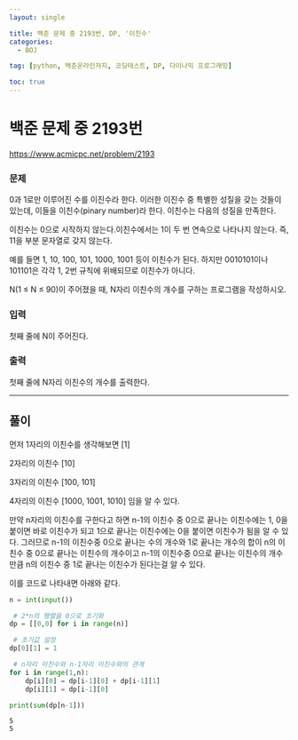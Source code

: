 ```yaml
---
layout: single

title: 백준 문제 중 2193번, DP, '이친수'
categories:
  - BOJ

tag: [python, 백준온라인저지, 코딩테스트, DP, 다이나믹 프로그래밍]

toc: true
---
```


# 백준 문제 중 2193번
https://www.acmicpc.net/problem/2193

### 문제

0과 1로만 이루어진 수를 이진수라 한다. 이러한 이진수 중 특별한 성질을 갖는 것들이 있는데, 이들을 이친수(pinary number)라 한다. 이친수는 다음의 성질을 만족한다.

이친수는 0으로 시작하지 않는다.이친수에서는 1이 두 번 연속으로 나타나지 않는다. 즉, 11을 부분 문자열로 갖지 않는다.

예를 들면 1, 10, 100, 101, 1000, 1001 등이 이친수가 된다. 하지만 0010101이나 101101은 각각 1, 2번 규칙에 위배되므로 이친수가 아니다.

N(1 ≤ N ≤ 90)이 주어졌을 때, N자리 이친수의 개수를 구하는 프로그램을 작성하시오.

### 입력

첫째 줄에 N이 주어진다.

### 출력

첫째 줄에 N자리 이친수의 개수를 출력한다.

---

## 풀이

먼저 1자리의 이친수를 생각해보면
[1]

2자리의 이친수
[10]

3자리의 이친수
[100, 101]

4자리의 이친수
[1000, 1001, 1010]
임을 알 수 있다.

만약 n자리의 이친수를 구한다고 하면 n-1의 이친수 중 0으로 끝나는 이친수에는 1, 0을 붙이면 바로 이친수가 되고 1으로 끝나는 이친수에는 0을 붙이면 이친수가 됨을 알 수 있다. 그러므로 n-1의 이친수중 0으로 끝나는 수의 개수와 1로 끝나는 개수의 합이 n의 이친수 중 0으로 끝나는 이친수의 개수이고 n-1의 이친수중 0으로 끝나는 이친수의 개수만큼 n의 이친수 중 1로 끝나는 이친수가 된다는걸 알 수 있다.

이를 코드로 나타내면 아래와 같다.


```python
n = int(input())

 # 2*n의 행렬을 0으로 초기화
dp = [[0,0] for i in range(n)]

 # 초기값 설정
dp[0][1] = 1

 # n자리 이친수와 n-1자리 이친수와의 관계
for i in range(1,n):
    dp[i][0] = dp[i-1][0] + dp[i-1][1]
    dp[i][1] = dp[i-1][0]

print(sum(dp[n-1]))
```

    5
    5


